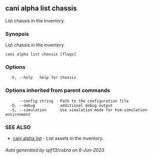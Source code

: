 ## cani alpha list chassis

List chassis in the inventory.

### Synopsis

List chassis in the inventory.

```
cani alpha list chassis [flags]
```

### Options

```
  -h, --help   help for chassis
```

### Options inherited from parent commands

```
      --config string   Path to the configuration file
  -D, --debug           additional debug output
  -S, --simulation      Use simulation mode for hsm-simulation-environment
```

### SEE ALSO

* [cani alpha list](cani_alpha_list.md)	 - List assets in the inventory.

###### Auto generated by spf13/cobra on 6-Jun-2023
